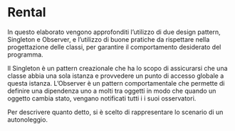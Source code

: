 # Rental

In questo elaborato vengono approfonditi l’utilizzo di due design pattern, Singleton e Observer, e l’utilizzo di buone pratiche da rispettare nella progettazione delle classi, per garantire il comportamento desiderato del programma.

Il Singleton è un pattern creazionale che ha lo scopo di assicurarsi che una classe abbia una sola istanza e provvedere un punto di accesso globale a questa istanza.
L’Observer è un pattern comportamentale che permette di definire una dipendenza uno a molti tra oggetti in modo che quando un oggetto cambia stato, vengano notificati tutti i i suoi osservatori.

Per descrivere quanto detto, si è scelto di rappresentare lo scenario di un autonoleggio.